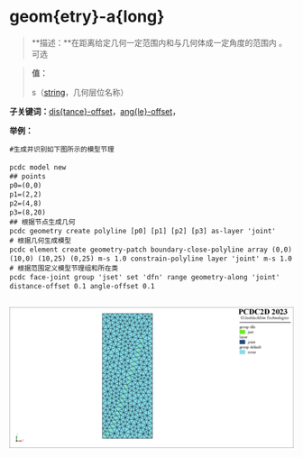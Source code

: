 # geom{etry}-a{long}
> **描述：**在距离给定几何一定范围内和与几何体成一定角度的范围内
。可选

> 
> **值：**
> 
> s（[string](数据类型/string/)，几何层位名称）

**子关键词：**[dis{tance}-offset](range/geom{etry}-a{long}/dis{tance}-offset/)，[ang{le}-offset](range/geom{etry}-a{long}/ang{le}-offset/)，


**举例：**
```
#生成并识别如下图所示的模型节理

pcdc model new
## points
p0=(0,0)
p1=(2,2)
p2=(4,8)
p3=(8,20)
## 根据节点生成几何
pcdc geometry create polyline [p0] [p1] [p2] [p3] as-layer 'joint'
# 根据几何生成模型
pcdc element create geometry-patch boundary-close-polyline array (0,0) (10,0) (10,25) (0,25) m-s 1.0 constrain-polyline layer 'joint' m-s 1.0
# 根据范围定义模型节理组和所在类
pcdc face-joint group 'jset' set 'dfn' range geometry-along 'joint' distance-offset 0.1 angle-offset 0.1
				

```


![图片](range-geometry-along.png)
